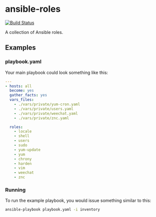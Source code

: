 # ansible-roles

[![Build Status](https://travis-ci.org/craighurley/ansible-roles.svg?branch=master)](https://travis-ci.org/craighurley/ansible-roles)

A collection of Ansible roles.

## Examples

### playbook.yaml

Your main playbook could look something like this:

```yaml
---
- hosts: all
  become: yes
  gather_facts: yes
  vars_files:
    - ./vars/private/yum-cron.yaml
    - ./vars/private/users.yaml
    - ./vars/private/weechat.yaml
    - ./vars/private/znc.yaml

  roles:
    - locale
    - shell
    - users
    - sudo
    - yum-update
    - yum
    - chrony
    - harden
    - vim
    - weechat
    - znc
```

### Running

To run the example playbook, you would issue something similar to this:

```sh
ansible-playbook playbook.yaml -i inventory
```
